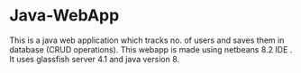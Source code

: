 # Java-WebApp
This is a java web application which tracks no. of users and saves them in database (CRUD operations).
This webapp is made using netbeans 8.2 IDE .
It uses glassfish server 4.1 and java version 8.
